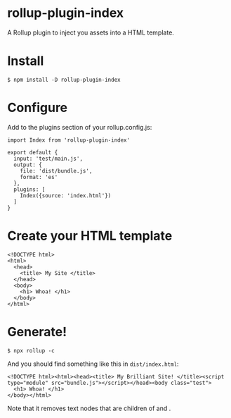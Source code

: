 # rollup-plugin-index
A Rollup plugin to inject you assets into a HTML template.

# Install

    $ npm install -D rollup-plugin-index

# Configure

Add to the plugins section of your rollup.config.js:

    import Index from 'rollup-plugin-index'

    export default {
      input: 'test/main.js',
      output: {
        file: 'dist/bundle.js',
        format: 'es'
      },
      plugins: [
        Index({source: 'index.html'})
      ]
    }


# Create your HTML template

    <!DOCTYPE html>
    <html>
      <head>
        <title> My Site </title>
      </head>
      <body>
        <h1> Whoa! </h1>
      </body>
    </html>


# Generate!

    $ npx rollup -c

And you should find something like this in `dist/index.html`:

    <!DOCTYPE html><html><head><title> My Brilliant Site! </title><script type="module" src="bundle.js"></script></head><body class="test">
      <h1> Whoa! </h1>
    </body></html>

Note that it removes text nodes that are children of <html> and <head>.
